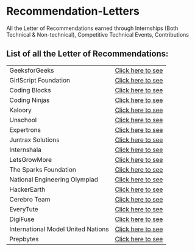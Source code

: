 # Recommendation-Letters
All the Letter of Recommendations earned through Internships (Both Technical &amp; Non-technical), Competitive Technical Events, Contributions

## List of all the Letter of Recommendations:

<table>
 
<tr>
<td>
GeeksforGeeks
</td>
<td>
<a href=="https://github.com/Rajspeaks/Recommendation-Letters/tree/main/GeeksforGeeks"> Click here to see </a>
</td>
</tr>

<tr>
<td>
GirlScript Foundation
</td>
<td>
<a href=="https://github.com/Rajspeaks/Recommendation-Letters/tree/main/GirlScript%20Foundation"> Click here to see </a>
</td>
</tr>

<tr>
<td>
Coding Blocks
</td>
<td>
<a href=="https://github.com/Rajspeaks/Recommendation-Letters/tree/main/Coding%20Blocks"> Click here to see </a></td>
</tr>

<tr>
<td>
Coding Ninjas
</td>
<td>
<a href=="https://github.com/Rajspeaks/Recommendation-Letters/tree/main/Coding%20Ninjas"> Click here to see </a></td>
</tr>

<tr>
<td>
Kaloory
</td>
<td>
<a href=="https://github.com/Rajspeaks/Recommendation-Letters/tree/main/Kaloory"> Click here to see </a>
</td>
</tr>

<tr>
<td>
Unschool
</td>
<td>
<a href=="https://github.com/Rajspeaks/Recommendation-Letters/tree/main/Unschool"> Click here to see </a>
</td>
</tr>
  
<tr>
<td>
Expertrons
</td>
<td>
<a href=="https://github.com/Rajspeaks/Recommendation-Letters/tree/main/Expertrons"> Click here to see </a>
</td>
</tr>


<tr>
<td>
Juntrax Solutions
</td>
<td>
<a href=="https://github.com/Rajspeaks/Recommendation-Letters/tree/main/Juntrax%20Solutions"> Click here to see </a>
</td>
</tr>

<tr>
<td>
Internshala
</td>
<td>
<a href=="https://github.com/Rajspeaks/Recommendation-Letters/tree/main/Internshala"> Click here to see </a></td>
</tr>

<tr>
<td>
LetsGrowMore
</td>
<td>
<a href=="https://github.com/Rajspeaks/Recommendation-Letters/tree/main/LetsGrowMore">Click here to see </a>
</td>
</tr>
  
<tr>
<td>
The Sparks Foundation
</td>
<td>
<a href=="https://github.com/Rajspeaks/Recommendation-Letters/tree/main/The%20Sparks%20Foundation"> Click here to see </a>
</td>
</tr>

<tr>
<td>
National Engineering Olympiad
</td>
<td>
<a href=="https://github.com/Rajspeaks/Recommendation-Letters/tree/main/National%20Engineering%20Olympiad"> Click here to see </a>
</td>
</tr>
  
<tr>
<td>
HackerEarth
</td>
<td>
<a href=="https://github.com/Rajspeaks/Recommendation-Letters/tree/main/HackerEarth"> Click here to see </a>
</td>
</tr>

<tr>
<td>
Cerebro Team
</td>
<td>
<a href=="https://github.com/Rajspeaks/Recommendation-Letters/tree/main/Cerebro%20Team"> Click here to see </a>
</td>
</tr>

<tr>
<td>
EveryTute
</td>
<td>
<a href=="https://github.com/Rajspeaks/Recommendation-Letters/tree/main/EveryTute"> Click here to see </a>
</td>
</tr>
   
<tr>
<td>
DigiFuse
</td>
<td>
<a href=="https://github.com/Rajspeaks/Recommendation-Letters/tree/main/Digifuse"> Click here to see </a>
</td>
</tr>

<tr>
<td>
International Model United Nations
</td>
<td>
<a href=="https://github.com/Rajspeaks/Recommendation-Letters/tree/main/International%20Model%20United%20Nations"> Click here to see </a>
</td>
</tr>
  
<tr>
<td>
Prepbytes
</td>
<td>
<a href=="https://github.com/Rajspeaks/Recommendation-Letters/tree/main/Prepbytes"> Click here to see </a>
</td>
</tr>
